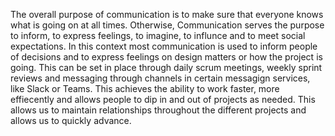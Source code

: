 The overall purpose of communication is to make sure that everyone knows what is going on at all times. Otherwise, Communication serves the purpose to inform, to express feelings, to imagine, to influnce and to meet social expectations. In this context most communication is used to inform people of decisions and to express feelings on design matters or how the project is going. This can be set in place through daily scrum meetings, weekly sprint reviews and messaging through channels in certain messagign services, like Slack or Teams. This achieves the ability to work faster, more effiecently and allows people to dip in and out of projects as needed. This allows us to maintain relationships throughout the different projects and allows us to quickly advance.
